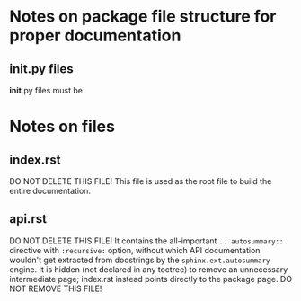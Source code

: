 # Notes on package file structure for proper documentation

## __init__.py files
__init__.py files must be 

# Notes on files

## index.rst
DO NOT DELETE THIS FILE! This file is used as the root file to build the entire
documentation.

## api.rst
DO NOT DELETE THIS FILE! It contains the all-important `.. autosummary::`
directive with `:recursive:` option, without which API documentation wouldn't
get extracted from docstrings by the `sphinx.ext.autosummary` engine. It is
hidden (not declared in any toctree) to remove an unnecessary intermediate
page; index.rst instead points directly to the package page.
DO NOT REMOVE THIS FILE!
